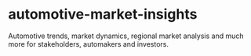 # automotive-market-insights
Automotive trends, market dynamics, regional market analysis and much more for stakeholders, automakers and investors.
